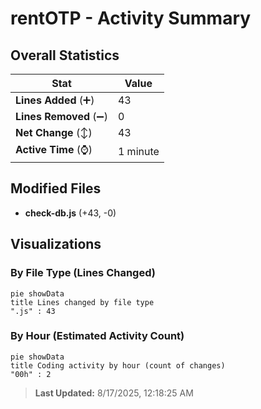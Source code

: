 # rentOTP - Activity Summary 

## Overall Statistics

| Stat                   | Value                                                             |
| ---------------------- | ----------------------------------------------------------------- |
| **Lines Added** (➕)   | 43                                          |
| **Lines Removed** (➖) | 0                                        |
| **Net Change** (↕)    | 43                |
| **Active Time** (⌚)   | 1 minute |


## Modified Files
- **check-db.js** (+43, -0)

## Visualizations

### By File Type (Lines Changed)

```mermaid
pie showData
title Lines changed by file type
".js" : 43
```

### By Hour (Estimated Activity Count)

```mermaid
pie showData
title Coding activity by hour (count of changes)
"00h" : 2
```


> **Last Updated:** 8/17/2025, 12:18:25 AM